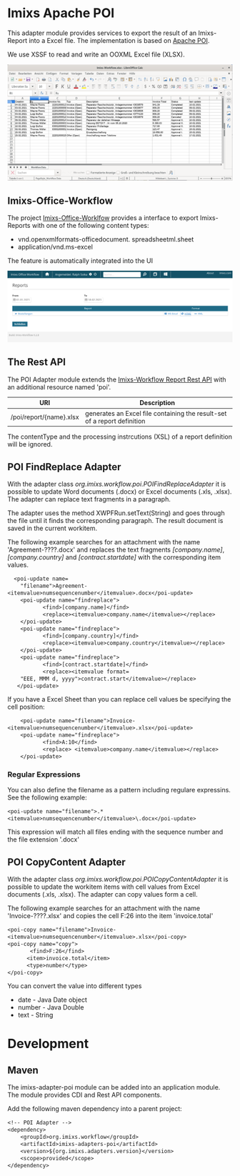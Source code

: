 # Imixs Apache POI

This adapter module provides services to export the result of an Imixs-Report into a Excel file. The implementation is based on
[Apache POI](https://poi.apache.org/). 

We use XSSF to read and write an OOXML Excel file (XLSX). 

<img src="screen-01.png" width="700px"/>


## Imixs-Office-Workflow

The project [Imixs-Office-Worklfow](https://github.com/imixs/imixs-office-workflow) provides a interface to export Imixs-Reports with one of the following content types:

 - vnd.openxmlformats-officedocument. spreadsheetml.sheet 
 - application/vnd.ms-excel

The feature is automatically integrated into the UI

<img src="screen-02.png" width="700px"/>

## The Rest API

The POI Adapter module extends the [Imixs-Workflow Report Rest API](https://www.imixs.org/doc/restapi/reportservice.html) with an additional resource named 'poi'. 



| URI                                           | Description                               					   | 
|-----------------------------------------------|------------------------------------------------------------------|
| /poi/report/{name}.xlsx                       | generates an Excel file containing the result-set of a report definition                        |

The contentType and the processing instrcutions (XSL) of a  report definition will be ignored.




## POI FindReplace Adapter

With the adapter class *org.imixs.workflow.poi.POIFindReplaceAdapter* it is possible to update Word documents (.docx) or Excel documents (.xls, .xlsx).
The adapter can replace text fragments in a paragraph.

The adapter uses the method XWPFRun.setText(String) and goes through the file until it finds the corresponding paragraph. The result document is saved in the current workitem.

The following example searches for an attachment with the name 'Agreement-????.docx' and replaces the text fragments *[company.name]*, *[company.country]* and *[contract.startdate]* with the corresponding item values.

      <poi-update name=
        "filename">Agreement-<itemvalue>numsequencenumber</itemvalue>.docx</poi-update>
        <poi-update name="findreplace">
               <find>[company.name]</find>
               <replace><itemvalue>company.name</itemvalue></replace>
        </poi-update>
        <poi-update name="findreplace">
               <find>[company.country]</find>
               <replace><itemvalue>company.country</itemvalue></replace>
        </poi-update>
        <poi-update name="findreplace">
               <find>[contract.startdate]</find>
               <replace><itemvalue format=
        "EEE, MMM d, yyyy">contract.start</itemvalue></replace>
       </poi-update>


If you have a Excel Sheet than you can replace cell values be specifying the cell position:

		<poi-update name="filename">Invoice-<itemvalue>numsequencenumber</itemvalue>.xlsx</poi-update>
		<poi-update name="findreplace">
		       <find>A:10</find>
		       <replace> <itemvalue>company.name</itemvalue></replace>
		</poi-update>



### Regular Expressions

You can also define the filename as a pattern including regulare expressins. See the following example:

	<poi-update name="filename">.*<itemvalue>numsequencenumber</itemvalue>\.docx</poi-update>

This expression will match all files ending with the sequence number and the file extension '.docx'

## POI CopyContent Adapter

With the adapter class *org.imixs.workflow.poi.POICopyContentAdapter* it is possible to update the workitem items with cell values from Excel documents (.xls, .xlsx).
The adapter can copy values form a cell. 

The following example searches for an attachment with the name 'Invoice-????.xlsx' and copies the cell F:26  into the item 'invoice.total'


	<poi-copy name="filename">Invoice-<itemvalue>numsequencenumber</itemvalue>.xlsx</poi-copy>
	<poi-copy name="copy">
	       <find>F:26</find>
	      <item>invoice.total</item>
	      <type>number</type>
	</poi-copy>
     
You can convert the value into different types

 - date - Java Date object
 - number - Java Double 
 - text - String





# Development

## Maven


The imixs-adapter-poi module can be added into an application module. The module provides CDI and Rest API components. 

Add the following maven dependency into a parent project:


	<!-- POI Adapter -->
	<dependency>
		<groupId>org.imixs.workflow</groupId>
		<artifactId>imixs-adapters-poi</artifactId>
		<version>${org.imixs.adapters.version}</version>
		<scope>provided</scope>
	</dependency>
	